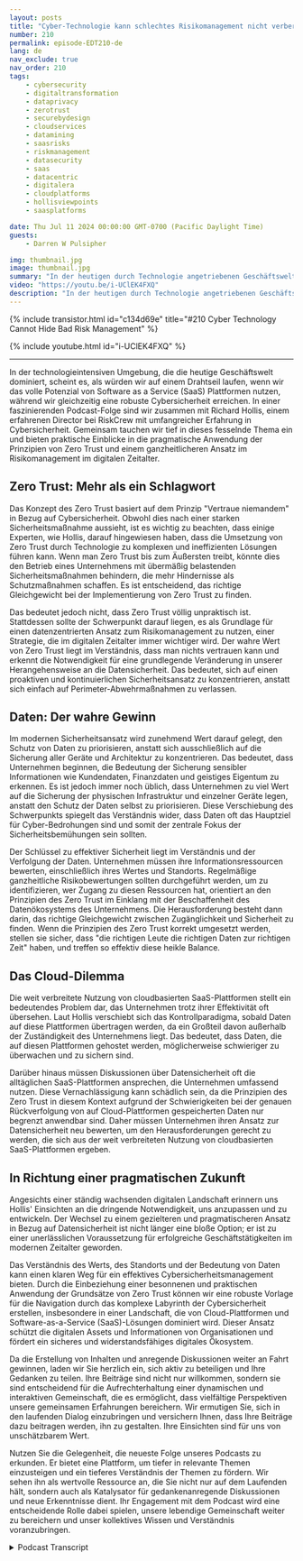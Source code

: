 ```yaml
---
layout: posts
title: "Cyber-Technologie kann schlechtes Risikomanagement nicht verbergen."
number: 210
permalink: episode-EDT210-de
lang: de
nav_exclude: true
nav_order: 210
tags:
    - cybersecurity
    - digitaltransformation
    - dataprivacy
    - zerotrust
    - securebydesign
    - cloudservices
    - datamining
    - saasrisks
    - riskmanagement
    - datasecurity
    - saas
    - datacentric
    - digitalera
    - cloudplatforms
    - hollisviewpoints
    - saasplatforms

date: Thu Jul 11 2024 00:00:00 GMT-0700 (Pacific Daylight Time)
guests:
    - Darren W Pulsipher

img: thumbnail.jpg
image: thumbnail.jpg
summary: "In der heutigen durch Technologie angetriebenen Geschäftswelt ist die Balance zwischen der Nutzung von SaaS-Plattformen und der Aufrechterhaltung einer robusten Cybersicherheit wie ein Seiltanz. In dieser Podcast-Episode sprechen wir mit Richard Hollis, Direktor bei RiskCrew, über die praktische Anwendung von Zero Trust-Prinzipien und einen ganzheitlichen Ansatz für das Risikomanagement im digitalen Zeitalter. Wir beleuchten die Bedeutung von datenzentrierter Sicherheit, die Herausforderungen, die durch cloud-basierte SaaS-Plattformen gestellt werden, und die Notwendigkeit, unsere Cybersicherheitsstrategien weiterzuentwickeln."
video: "https://youtu.be/i-UClEK4FXQ"
description: "In der heutigen durch Technologie angetriebenen Geschäftswelt ist die Balance zwischen der Nutzung von SaaS-Plattformen und der Aufrechterhaltung einer robusten Cybersicherheit wie ein Seiltanz. In dieser Podcast-Episode sprechen wir mit Richard Hollis, Direktor bei RiskCrew, über die praktische Anwendung von Zero Trust-Prinzipien und einen ganzheitlichen Ansatz für das Risikomanagement im digitalen Zeitalter. Wir beleuchten die Bedeutung von datenzentrierter Sicherheit, die Herausforderungen, die durch cloud-basierte SaaS-Plattformen gestellt werden, und die Notwendigkeit, unsere Cybersicherheitsstrategien weiterzuentwickeln."
---
```


<div>
{% include transistor.html id="c134d69e" title="#210 Cyber Technology Cannot Hide Bad Risk Management" %}

{% include youtube.html id="i-UClEK4FXQ" %}
</div>

---

In der technologieintensiven Umgebung, die die heutige Geschäftswelt dominiert, scheint es, als würden wir auf einem Drahtseil laufen, wenn wir das volle Potenzial von Software as a Service (SaaS) Plattformen nutzen, während wir gleichzeitig eine robuste Cybersicherheit erreichen. In einer faszinierenden Podcast-Folge sind wir zusammen mit Richard Hollis, einem erfahrenen Director bei RiskCrew mit umfangreicher Erfahrung in Cybersicherheit. Gemeinsam tauchen wir tief in dieses fesselnde Thema ein und bieten praktische Einblicke in die pragmatische Anwendung der Prinzipien von Zero Trust und einem ganzheitlicheren Ansatz im Risikomanagement im digitalen Zeitalter.

## Zero Trust: Mehr als ein Schlagwort

Das Konzept des Zero Trust basiert auf dem Prinzip "Vertraue niemandem" in Bezug auf Cybersicherheit. Obwohl dies nach einer starken Sicherheitsmaßnahme aussieht, ist es wichtig zu beachten, dass einige Experten, wie Hollis, darauf hingewiesen haben, dass die Umsetzung von Zero Trust durch Technologie zu komplexen und ineffizienten Lösungen führen kann. Wenn man Zero Trust bis zum Äußersten treibt, könnte dies den Betrieb eines Unternehmens mit übermäßig belastenden Sicherheitsmaßnahmen behindern, die mehr Hindernisse als Schutzmaßnahmen schaffen. Es ist entscheidend, das richtige Gleichgewicht bei der Implementierung von Zero Trust zu finden.

Das bedeutet jedoch nicht, dass Zero Trust völlig unpraktisch ist. Stattdessen sollte der Schwerpunkt darauf liegen, es als Grundlage für einen datenzentrierten Ansatz zum Risikomanagement zu nutzen, einer Strategie, die im digitalen Zeitalter immer wichtiger wird. Der wahre Wert von Zero Trust liegt im Verständnis, dass man nichts vertrauen kann und erkennt die Notwendigkeit für eine grundlegende Veränderung in unserer Herangehensweise an die Datensicherheit. Das bedeutet, sich auf einen proaktiven und kontinuierlichen Sicherheitsansatz zu konzentrieren, anstatt sich einfach auf Perimeter-Abwehrmaßnahmen zu verlassen.

## Daten: Der wahre Gewinn

Im modernen Sicherheitsansatz wird zunehmend Wert darauf gelegt, den Schutz von Daten zu priorisieren, anstatt sich ausschließlich auf die Sicherung aller Geräte und Architektur zu konzentrieren. Das bedeutet, dass Unternehmen beginnen, die Bedeutung der Sicherung sensibler Informationen wie Kundendaten, Finanzdaten und geistiges Eigentum zu erkennen. Es ist jedoch immer noch üblich, dass Unternehmen zu viel Wert auf die Sicherung der physischen Infrastruktur und einzelner Geräte legen, anstatt den Schutz der Daten selbst zu priorisieren. Diese Verschiebung des Schwerpunkts spiegelt das Verständnis wider, dass Daten oft das Hauptziel für Cyber-Bedrohungen sind und somit der zentrale Fokus der Sicherheitsbemühungen sein sollten.

Der Schlüssel zu effektiver Sicherheit liegt im Verständnis und der Verfolgung der Daten. Unternehmen müssen ihre Informationsressourcen bewerten, einschließlich ihres Wertes und Standorts. Regelmäßige ganzheitliche Risikobewertungen sollten durchgeführt werden, um zu identifizieren, wer Zugang zu diesen Ressourcen hat, orientiert an den Prinzipien des Zero Trust im Einklang mit der Beschaffenheit des Datenökosystems des Unternehmens. Die Herausforderung besteht dann darin, das richtige Gleichgewicht zwischen Zugänglichkeit und Sicherheit zu finden. Wenn die Prinzipien des Zero Trust korrekt umgesetzt werden, stellen sie sicher, dass "die richtigen Leute die richtigen Daten zur richtigen Zeit" haben, und treffen so effektiv diese heikle Balance.

## Das Cloud-Dilemma

Die weit verbreitete Nutzung von cloudbasierten SaaS-Plattformen stellt ein bedeutendes Problem dar, das Unternehmen trotz ihrer Effektivität oft übersehen. Laut Hollis verschiebt sich das Kontrollparadigma, sobald Daten auf diese Plattformen übertragen werden, da ein Großteil davon außerhalb der Zuständigkeit des Unternehmens liegt. Das bedeutet, dass Daten, die auf diesen Plattformen gehostet werden, möglicherweise schwieriger zu überwachen und zu sichern sind.

Darüber hinaus müssen Diskussionen über Datensicherheit oft die alltäglichen SaaS-Plattformen ansprechen, die Unternehmen umfassend nutzen. Diese Vernachlässigung kann schädlich sein, da die Prinzipien des Zero Trust in diesem Kontext aufgrund der Schwierigkeiten bei der genauen Rückverfolgung von auf Cloud-Plattformen gespeicherten Daten nur begrenzt anwendbar sind. Daher müssen Unternehmen ihren Ansatz zur Datensicherheit neu bewerten, um den Herausforderungen gerecht zu werden, die sich aus der weit verbreiteten Nutzung von cloudbasierten SaaS-Plattformen ergeben.

## In Richtung einer pragmatischen Zukunft

Angesichts einer ständig wachsenden digitalen Landschaft erinnern uns Hollis' Einsichten an die dringende Notwendigkeit, uns anzupassen und zu entwickeln. Der Wechsel zu einem gezielteren und pragmatischeren Ansatz in Bezug auf Datensicherheit ist nicht länger eine bloße Option; er ist zu einer unerlässlichen Voraussetzung für erfolgreiche Geschäftstätigkeiten im modernen Zeitalter geworden.

Das Verständnis des Werts, des Standorts und der Bedeutung von Daten kann einen klaren Weg für ein effektives Cybersicherheitsmanagement bieten. Durch die Einbeziehung einer besonnenen und praktischen Anwendung der Grundsätze von Zero Trust können wir eine robuste Vorlage für die Navigation durch das komplexe Labyrinth der Cybersicherheit erstellen, insbesondere in einer Landschaft, die von Cloud-Plattformen und Software-as-a-Service (SaaS)-Lösungen dominiert wird. Dieser Ansatz schützt die digitalen Assets und Informationen von Organisationen und fördert ein sicheres und widerstandsfähiges digitales Ökosystem.

Da die Erstellung von Inhalten und anregende Diskussionen weiter an Fahrt gewinnen, laden wir Sie herzlich ein, sich aktiv zu beteiligen und Ihre Gedanken zu teilen. Ihre Beiträge sind nicht nur willkommen, sondern sie sind entscheidend für die Aufrechterhaltung einer dynamischen und interaktiven Gemeinschaft, die es ermöglicht, dass vielfältige Perspektiven unsere gemeinsamen Erfahrungen bereichern. Wir ermutigen Sie, sich in den laufenden Dialog einzubringen und versichern Ihnen, dass Ihre Beiträge dazu beitragen werden, ihn zu gestalten. Ihre Einsichten sind für uns von unschätzbarem Wert.

Nutzen Sie die Gelegenheit, die neueste Folge unseres Podcasts zu erkunden. Er bietet eine Plattform, um tiefer in relevante Themen einzusteigen und ein tieferes Verständnis der Themen zu fördern. Wir sehen ihn als wertvolle Ressource an, die Sie nicht nur auf dem Laufenden hält, sondern auch als Katalysator für gedankenanregende Diskussionen und neue Erkenntnisse dient. Ihr Engagement mit dem Podcast wird eine entscheidende Rolle dabei spielen, unsere lebendige Gemeinschaft weiter zu bereichern und unser kollektives Wissen und Verständnis voranzubringen.



<details>
<summary> Podcast Transcript </summary>

<p></p>

</details>
